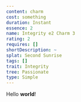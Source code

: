 ```yaml
---
content: charm
cost: something
duration: Instant
essence: 2
name: Integrity e2 Charm 3
rating: 2
requires: []
shortDescription: ~
splat: Second Sunrise
tags: []
trait: Integrity
tree: Passionate
type: Simple
---
```


Hello **world**!
